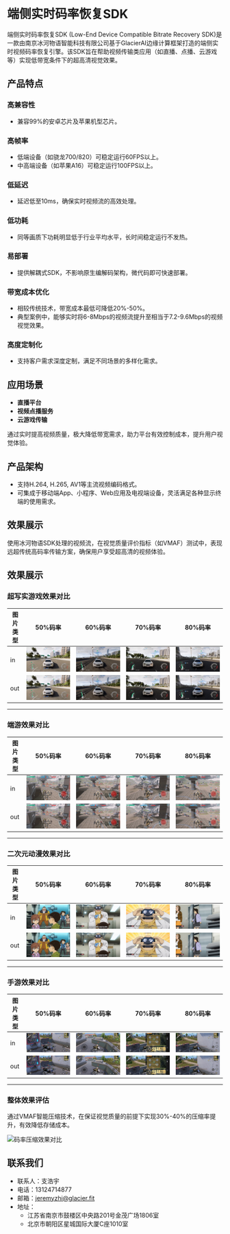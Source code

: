 # 端侧实时码率恢复SDK

端侧实时码率恢复SDK (Low-End Device Compatible Bitrate Recovery SDK)是一款由南京冰河物语智能科技有限公司基于GlacierAI边缘计算框架打造的端侧实时视频码率恢复引擎。该SDK旨在帮助视频传输类应用（如直播、点播、云游戏等）实现低带宽条件下的超高清视觉效果。

## 产品特点

### 高兼容性
- 兼容99%的安卓芯片及苹果机型芯片。

### 高帧率
- 低端设备（如骁龙700/820）可稳定运行60FPS以上。
- 中高端设备（如苹果A16）可稳定运行100FPS以上。

### 低延迟
- 延迟低至10ms，确保实时视频流的高效处理。

### 低功耗
- 同等画质下功耗明显低于行业平均水平，长时间稳定运行不发热。

### 易部署
- 提供解耦式SDK，不影响原生编解码架构，微代码即可快速部署。

### 带宽成本优化
- 相较传统技术，带宽成本最低可降低20%-50%。
- 典型案例中，能够实时将6-8Mbps的视频流提升至相当于7.2-9.6Mbps的视频视觉效果。

### 高度定制化
- 支持客户需求深度定制，满足不同场景的多样化需求。

## 应用场景
- **直播平台**
- **视频点播服务**
- **云游戏传输**

通过实时提高视频质量，极大降低带宽需求，助力平台有效控制成本，提升用户视觉体验。

## 产品架构
- 支持H.264, H.265, AV1等主流视频编码格式。
- 可集成于移动端App、小程序、Web应用及电视端设备，灵活满足各种显示终端的使用需求。

## 效果展示
使用冰河物语SDK处理的视频流，在视觉质量评价指标（如VMAF）测试中，表现远超传统高码率传输方案，确保用户享受超高清的视频体验。
## 效果展示

### 超写实游戏效果对比
| 图片类型 | 50%码率 | 60%码率 | 70%码率 | 80%码率 |
|----------|---------|---------|---------|---------|
| in | ![](show/chao_50in.png) | ![](show/chao_60in.png) | ![](show/chao_70in.png) | ![](show/chao_80in.png) |
| out | ![](show/chao_50out.png) | ![](show/chao_60out.png) | ![](show/chao_70out.png) | ![](show/chao_80out.png) |

---

### 端游效果对比
| 图片类型 | 50%码率 | 60%码率 | 70%码率 | 80%码率 |
|----------|---------|---------|---------|---------|
| in | ![](show/duan_50in.png) | ![](show/duan_60in.png) | ![](show/duan_70in.png) | ![](show/duan_80in.png) |
| out | ![](show/duan_50out.png) | ![](show/duan_60out.png) | ![](show/duan_70out.png) | ![](show/duan_80out.png) |

---

### 二次元动漫效果对比
| 图片类型 | 50%码率 | 60%码率 | 70%码率 | 80%码率 |
|----------|---------|---------|---------|---------|
| in | ![](show/er_50in.png) | ![](show/er_60in.png) | ![](show/er_70in.png) | ![](show/er_80in.png) |
| out | ![](show/er_50out.png) | ![](show/er_60out.png) | ![](show/er_70out.png) | ![](show/er_80out.png) |

---

### 手游效果对比
| 图片类型 | 50%码率 | 60%码率 | 70%码率 | 80%码率 |
|----------|---------|---------|---------|---------|
| in | ![](show/shou_50in.png) | ![](show/shou_60in.png) | ![](show/shou_70in.png) | ![](show/shou_80in.png) |
| out | ![](show/shou_50out.png) | ![](show/shou_60out.png) | ![](show/shou_70out.png) | ![](show/shou_80out.png) |

---

### 整体效果评估

通过VMAF智能压缩技术，在保证视觉质量的前提下实现30%-40%的压缩率提升，有效降低存储成本。

![码率压缩效果对比](show/码率压缩效果对图.png)


## 联系我们
- 联系人：支浩宇
- 电话：13124714877
- 邮箱：[jeremyzhi@glacier.fit](mailto:jeremyzhi@glacier.fit)
- 地址：
  - 江苏省南京市鼓楼区中央路201号金茂广场1806室
  - 北京市朝阳区星城国际大厦C座1010室

